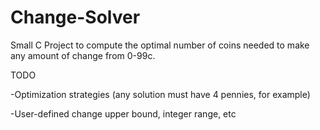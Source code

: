 Change-Solver
=============

Small C Project to compute the optimal number of coins needed to make any amount of change from 0-99c.

TODO

-Optimization strategies (any solution must have 4 pennies, for example)

-User-defined change upper bound, integer range, etc
